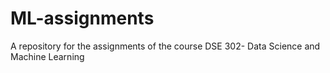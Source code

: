 # ML-assignments
A repository for the assignments of the course DSE 302- Data Science and Machine Learning
